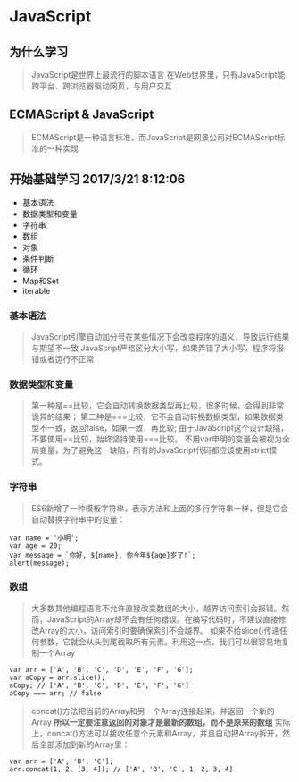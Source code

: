 ﻿# JavaScript

## 为什么学习

> JavaScript是世界上最流行的脚本语言
> 在Web世界里，只有JavaScript能跨平台、跨浏览器驱动网页，与用户交互

## ECMAScript & JavaScript

> ECMAScript是一种语言标准，而JavaScript是网景公司对ECMAScript标准的一种实现

## 开始基础学习 2017/3/21 8:12:06 

- 基本语法
- 数据类型和变量
- 字符串
- 数组
- 对象
- 条件判断
- 循环
- Map和Set
- iterable

### 基本语法

> JavaScript引擎自动加分号在某些情况下会改变程序的语义，导致运行结果与期望不一致
> JavaScript严格区分大小写，如果弄错了大小写，程序将报错或者运行不正常

### 数据类型和变量

> 第一种是==比较，它会自动转换数据类型再比较，很多时候，会得到非常诡异的结果；
第二种是===比较，它不会自动转换数据类型，如果数据类型不一致，返回false，如果一致，再比较;
> 由于JavaScript这个设计缺陷，不要使用==比较，始终坚持使用===比较。
> 不用var申明的变量会被视为全局变量，为了避免这一缺陷，所有的JavaScript代码都应该使用strict模式。

### 字符串

> ES6新增了一种模板字符串，表示方法和上面的多行字符串一样，但是它会自动替换字符串中的变量：

    var name = '小明';
    var age = 20;
    var message = `你好, ${name}, 你今年${age}岁了!`;
    alert(message);
    
### 数组

> 大多数其他编程语言不允许直接改变数组的大小，越界访问索引会报错。然而，JavaScript的Array却不会有任何错误。在编写代码时，不建议直接修改Array的大小，访问索引时要确保索引不会越界。
> 如果不给slice()传递任何参数，它就会从头到尾截取所有元素。利用这一点，我们可以很容易地复制一个Array

    var arr = ['A', 'B', 'C', 'D', 'E', 'F', 'G'];
    var aCopy = arr.slice();
    aCopy; // ['A', 'B', 'C', 'D', 'E', 'F', 'G']
    aCopy === arr; // false
    
> concat()方法把当前的Array和另一个Array连接起来，并返回一个新的Array
> **所以一定要注意返回的对象才是最新的数组，而不是原来的数组**
> 实际上，concat()方法可以接收任意个元素和Array，并且自动把Array拆开，然后全部添加到新的Array里：

    var arr = ['A', 'B', 'C'];
    arr.concat(1, 2, [3, 4]); // ['A', 'B', 'C', 1, 2, 3, 4]
    
    
    